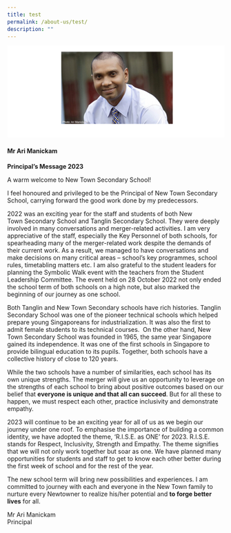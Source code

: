 ```yaml
---
title: test
permalink: /about-us/test/
description: ""
---
```

![](/images/20140109_ari_psd%20copy3.png)


#### **Mr Ari Manickam**

**Principal’s Message 2023**

A warm welcome to New Town Secondary School!  

I feel honoured and privileged to be the Principal of New Town Secondary School, carrying forward the good work done by my predecessors.  

2022 was an exciting year for the staff and students of both New Town&nbsp;Secondary School and Tanglin Secondary School. They were deeply involved in many conversations and merger-related activities. I am very appreciative of the staff, especially the Key Personnel of both schools, for spearheading many of the merger-related work despite the demands of their current work. As a result, we managed to have conversations and make decisions on many critical areas – school’s key programmes, school rules, timetabling matters etc. I am also grateful to the student leaders for planning the Symbolic Walk event with the teachers from the Student Leadership Committee. The event held on 28 October 2022 not only ended the school term of both schools on a high note, but also marked the beginning of our journey as one school.  

Both Tanglin and New Town Secondary schools have rich histories. Tanglin Secondary School&nbsp;was one of the pioneer technical schools which helped prepare young Singaporeans for industrialization. It was also the first to admit female students to its technical courses.&nbsp;&nbsp;On the other hand, New Town Secondary School was founded in 1965, the same year Singapore gained its independence. It was one of the first schools in Singapore to provide bilingual education to its pupils. Together, both schools have a collective history of close to 120 years.

While the two schools have a number of similarities, each school has its own unique strengths. The merger will give us an opportunity to leverage on the strengths of each school to bring about positive outcomes based on our belief that&nbsp;**everyone is unique and that all can succeed**. But for all these to happen, we must respect each other, practice inclusivity and demonstrate empathy.  

2023 will continue to be an exciting year for all of us as we begin our journey under one roof. To emphasise the importance of building a common identity, we have adopted the theme, ‘R.I.S.E. as ONE’ for 2023. R.I.S.E. stands for Respect, Inclusivity, Strength and Empathy. The theme signifies that we will not only work together but soar as one. We have planned many opportunities for students and staff to get to know each other better during the first week of school and for the rest of the year.  

The new school term will bring new possibilities and experiences. I am committed to journey with each and everyone in the New Town family to nurture every Newtowner to realize his/her potential and&nbsp;**to forge better lives**&nbsp;for all.

Mr Ari Manickam <br>
Principal